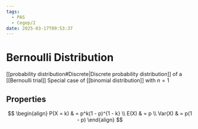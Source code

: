 ```yaml
---
tags:
  - PAS
  - Cegep/2
date: 2025-03-17T09:53:37
---
```


# Bernoulli Distribution

[[probability distribution#Discrete|Discrete probability distribution]] of a [[Bernoulli trial]]
Special case of [[binomial distribution]] with $n = 1$

## Properties

$$
\begin{align}
P(X = k) & = p^k(1 - p)^{1 - k} \\
E(X) & = p \\
Var(X) & = p(1 - p)
\end{align}
$$